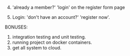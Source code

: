 
4. 'already a member?' 'login' on the register form page

6. Login: 'don't have an account?' 'register now'.

BONUSES:
1. integration testing and unit testing.
2. running project on docker containers.
3. get all system to cloud.

















